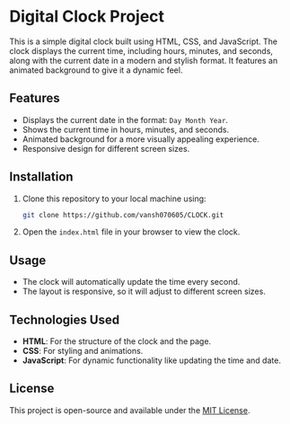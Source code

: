 # Digital Clock Project

This is a simple digital clock built using HTML, CSS, and JavaScript. The clock displays the current time, including hours, minutes, and seconds, along with the current date in a modern and stylish format. It features an animated background to give it a dynamic feel.

## Features

- Displays the current date in the format: `Day Month Year`.
- Shows the current time in hours, minutes, and seconds.
- Animated background for a more visually appealing experience.
- Responsive design for different screen sizes.

## Installation

1. Clone this repository to your local machine using:
   ```bash
   git clone https://github.com/vansh070605/CLOCK.git
   ```

2. Open the `index.html` file in your browser to view the clock.

## Usage

- The clock will automatically update the time every second.
- The layout is responsive, so it will adjust to different screen sizes.

## Technologies Used

- **HTML**: For the structure of the clock and the page.
- **CSS**: For styling and animations.
- **JavaScript**: For dynamic functionality like updating the time and date.

## License

This project is open-source and available under the [MIT License](LICENSE).
```
